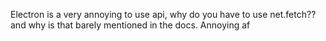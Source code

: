 Electron is a very annoying to use api, why do you have to use net.fetch?? and why is that barely mentioned in the docs. Annoying af
